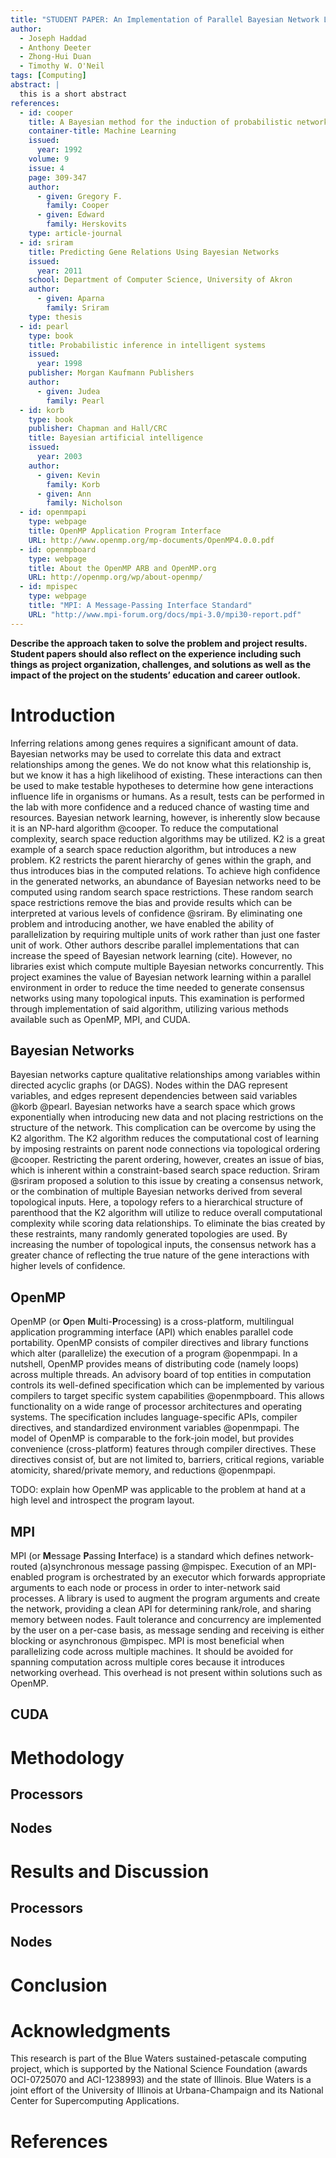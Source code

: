 ```yaml
---
title: "STUDENT PAPER: An Implementation of Parallel Bayesian Network Learning"
author:
  - Joseph Haddad
  - Anthony Deeter
  - Zhong-Hui Duan
  - Timothy W. O'Neil
tags: [Computing]
abstract: |
  this is a short abstract
references:
  - id: cooper
    title: A Bayesian method for the induction of probabilistic networks from data
    container-title: Machine Learning
    issued:
      year: 1992
    volume: 9
    issue: 4
    page: 309-347
    author:
      - given: Gregory F.
        family: Cooper
      - given: Edward
        family: Herskovits
    type: article-journal
  - id: sriram
    title: Predicting Gene Relations Using Bayesian Networks
    issued:
      year: 2011
    school: Department of Computer Science, University of Akron
    author:
      - given: Aparna
        family: Sriram
    type: thesis
  - id: pearl
    type: book
    title: Probabilistic inference in intelligent systems
    issued:
      year: 1998
    publisher: Morgan Kaufmann Publishers
    author:
      - given: Judea
        family: Pearl
  - id: korb
    type: book
    publisher: Chapman and Hall/CRC
    title: Bayesian artificial intelligence
    issued:
      year: 2003
    author:
      - given: Kevin
        family: Korb
      - given: Ann
        family: Nicholson
  - id: openmpapi
    type: webpage
    title: OpenMP Application Program Interface
    URL: http://www.openmp.org/mp-documents/OpenMP4.0.0.pdf
  - id: openmpboard
    type: webpage
    title: About the OpenMP ARB and OpenMP.org
    URL: http://openmp.org/wp/about-openmp/
  - id: mpispec
    type: webpage
    title: "MPI: A Message-Passing Interface Standard"
    URL: "http://www.mpi-forum.org/docs/mpi-3.0/mpi30-report.pdf"
---
```


**Describe the approach taken to solve the problem and project results.
Student papers should also reflect on the experience including such things as project organization, challenges, and solutions as well as the impact of the project on the students’ education and career outlook.**

# Introduction
Inferring relations among genes requires a significant amount of data.
Bayesian networks may be used to correlate this data and extract relationships among the genes. We do not know what this relationship is, but we know it has a high likelihood of existing.
These interactions can then be used to make testable hypotheses to determine how gene interactions influence life in organisms or humans. As a result, tests can be performed in the lab with more confidence and a reduced chance of wasting time and resources.
Bayesian network learning, however, is inherently slow because it is an NP-hard algorithm @cooper. To reduce the computational complexity, search space reduction algorithms may be utilized.
K2 is a great example of a search space reduction algorithm, but introduces a new problem. K2 restricts the parent hierarchy of genes within the graph, and thus introduces bias in the computed relations.
To achieve high confidence in the generated networks, an abundance of Bayesian networks need to be computed using random search space restrictions. These random search space restrictions remove the bias and provide results which can be interpreted at various levels of confidence @sriram.
By eliminating one problem and introducing another, we have enabled the ability of parallelization by requiring multiple units of work rather than just one faster unit of work.
Other authors describe parallel implementations that can increase the speed of Bayesian network learning (cite).
However, no libraries exist which compute multiple Bayesian networks concurrently.
This project examines the value of Bayesian network learning within a parallel environment in order to reduce the time needed to generate consensus networks using many topological inputs.
This examination is performed through implementation of said algorithm, utilizing various methods available such as OpenMP, MPI, and CUDA.

## Bayesian Networks
Bayesian networks capture qualitative relationships among variables within directed acyclic graphs (or DAGS).
Nodes within the DAG represent variables, and edges represent dependencies between said variables @korb @pearl.
Bayesian networks have a search space which grows exponentially when introducing new data and not placing restrictions on the structure of the network.
This complication can be overcome by using the K2 algorithm. The K2 algorithm reduces the computational cost of learning by imposing restraints on parent node connections via topological ordering @cooper.
Restricting the parent ordering, however, creates an issue of bias, which is inherent within a constraint-based search space reduction.
Sriram @sriram proposed a solution to this issue by creating a consensus network, or the combination of multiple Bayesian networks derived from several topological inputs.
Here, a topology refers to a hierarchical structure of parenthood that the K2 algorithm will utilize to reduce overall computational complexity while scoring data relationships.
To eliminate the bias created by these restraints, many randomly generated topologies are used. By increasing the number of topological inputs, the consensus network has a greater chance of reflecting the true nature of the gene interactions with higher levels of confidence.

## OpenMP
OpenMP (or **O**pen **M**ulti-**P**rocessing) is a cross-platform, multilingual application programming interface (API) which enables parallel code portability. OpenMP consists of compiler directives and library functions which alter (parallelize) the execution of a program @openmpapi. In a nutshell, OpenMP provides means of distributing code (namely loops) across multiple threads.
An advisory board of top entities in computation controls its well-defined specification which can be implemented by various compilers to target specific system capabilities @openmpboard. This allows functionality on a wide range of processor architectures and operating systems.
The specification includes language-specific APIs, compiler directives, and standardized environment variables @openmpapi.
The model of OpenMP is comparable to the fork-join model, but provides convenience (cross-platform) features through compiler directives. These directives consist of, but are not limited to, barriers, critical regions, variable atomicity, shared/private memory, and reductions @openmpapi.

TODO: explain how OpenMP was applicable to the problem at hand at a high level and introspect the program layout.

## MPI
MPI (or **M**essage **P**assing **I**nterface) is a standard which defines network-routed (a)synchronous message passing @mpispec. Execution of an MPI-enabled program is orchestrated by an executor which forwards appropriate arguments to each node or process in order to inter-network said processes. A library is used to augment the program arguments and create the network, providing a clean API for determining rank/role, and sharing memory between nodes. Fault tolerance and concurrency are implemented by the user on a per-case basis, as message sending and receiving is either blocking or asynchronous @mpispec. MPI is most beneficial when parallelizing code across multiple machines. It should be avoided for spanning computation across multiple cores because it introduces networking overhead. This overhead is not present within solutions such as OpenMP.

## CUDA

# Methodology
## Processors
## Nodes

# Results and Discussion
## Processors
## Nodes

# Conclusion

# Acknowledgments
This research is part of the Blue Waters sustained-petascale computing project, which is supported by the National Science Foundation (awards OCI-0725070 and ACI-1238993) and the state of Illinois. Blue Waters is a joint effort of the University of Illinois at Urbana-Champaign and its National Center for Supercomputing Applications.

# References
